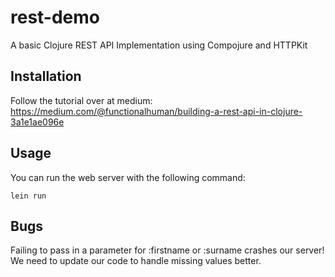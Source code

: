 # rest-demo

A basic Clojure REST API Implementation using Compojure and HTTPKit

## Installation

Follow the tutorial over at medium:
https://medium.com/@functionalhuman/building-a-rest-api-in-clojure-3a1e1ae096e

## Usage

You can run the web server with the following command:

    lein run

## Bugs

Failing to pass in a parameter for :firstname or :surname crashes our server! We need to update our code to handle missing values better.
